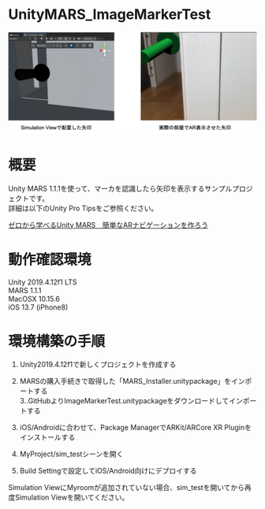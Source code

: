# UnityMARS_ImageMarkerTest

![overview](./ImageForReadme/ARArrow_inSim_RealView.png)


# 概要
Unity MARS 1.1.1を使って、マーカを認識したら矢印を表示するサンプルプロジェクトです。  
詳細は以下のUnity Pro Tipsをご参照ください。  

[ゼロから学べるUnity MARS　簡単なARナビゲーションを作ろう](https://forpro.unity3d.jp/unity_pro_tips/2020/12/04/1342/)  

# 動作確認環境  

Unity 2019.4.12f1 LTS  
MARS 1.1.1  
MacOSX 10.15.6  
iOS 13.7 (iPhone8)  

# 環境構築の手順

1. Unity2019.4.12f1で新しくプロジェクトを作成する  
2. MARSの購入手続きで取得した「MARS_Installer.unitypackage」をインポートする  
3..GitHubよりImageMarkerTest.unitypackageをダウンロードしてインポートする  

4. iOS/Androidに合わせて、Package ManagerでARKit/ARCore XR Pluginをインストールする  
5. MyProject/sim_testシーンを開く   
6. Build Settingで設定してiOS/Android向けにデプロイする  

Simulation ViewにMyroomが追加されていない場合、sim_testを開いてから再度Simulation Viewを開いてください。

